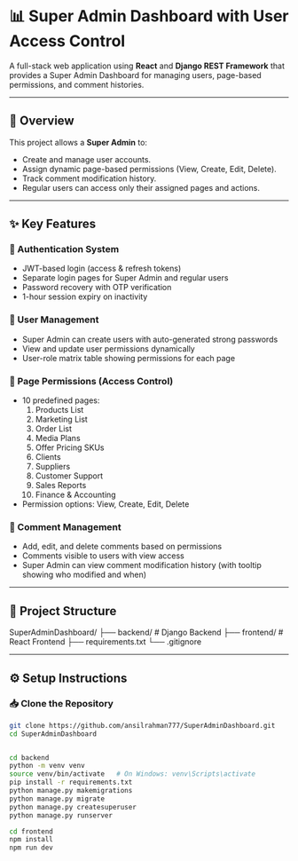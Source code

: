# 📊 Super Admin Dashboard with User Access Control

A full-stack web application using **React** and **Django REST Framework** that provides a Super Admin Dashboard for managing users, page-based permissions, and comment histories.

---

## 📌 Overview

This project allows a **Super Admin** to:
- Create and manage user accounts.
- Assign dynamic page-based permissions (View, Create, Edit, Delete).
- Track comment modification history.
- Regular users can access only their assigned pages and actions.

---

## ✨ Key Features

### 🔐 Authentication System
- JWT-based login (access & refresh tokens)
- Separate login pages for Super Admin and regular users
- Password recovery with OTP verification
- 1-hour session expiry on inactivity

### 👥 User Management
- Super Admin can create users with auto-generated strong passwords
- View and update user permissions dynamically
- User-role matrix table showing permissions for each page

### 📄 Page Permissions (Access Control)
- 10 predefined pages:
  1. Products List
  2. Marketing List
  3. Order List
  4. Media Plans
  5. Offer Pricing SKUs
  6. Clients
  7. Suppliers
  8. Customer Support
  9. Sales Reports
  10. Finance & Accounting
- Permission options: View, Create, Edit, Delete

### 💬 Comment Management
- Add, edit, and delete comments based on permissions
- Comments visible to users with view access
- Super Admin can view comment modification history (with tooltip showing who modified and when)

---

## 📂 Project Structure

SuperAdminDashboard/
├── backend/ # Django Backend
├── frontend/ # React Frontend
├── requirements.txt
└── .gitignore


---

## ⚙️ Setup Instructions

### 📥 Clone the Repository
```bash
git clone https://github.com/ansilrahman777/SuperAdminDashboard.git
cd SuperAdminDashboard


cd backend
python -m venv venv
source venv/bin/activate   # On Windows: venv\Scripts\activate
pip install -r requirements.txt
python manage.py makemigrations
python manage.py migrate
python manage.py createsuperuser
python manage.py runserver

cd frontend
npm install
npm run dev


